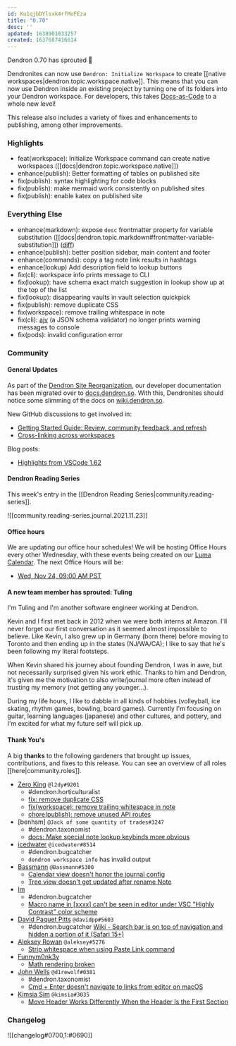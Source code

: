```yaml
---
id: Ku1qjbDYlsxk4rfMoFEza
title: "0.70"
desc: ''
updated: 1638901033257
created: 1637687416614
---
```


Dendron 0.70 has sprouted  🌱

Dendronites can now use `Dendron: Initialize Workspace` to create [[native workspaces|dendron.topic.workspace.native]]. This means that you can now use Dendron inside an existing project by turning one of its folders into your Dendron workspace. For developers, this takes [Docs-as-Code](https://www.writethedocs.org/guide/docs-as-code/) to a whole new level!

This release also includes a variety of fixes and enhancements to publishing, among other improvements.

### Highlights
- feat(workspace): Initialize Workspace command can create native workspaces ([[docs|dendron.topic.workspace.native]])
- enhance(publish): Better formatting of tables on published site 
- fix(publish): syntax highlighting for code blocks
- fix(publish): make mermaid work consistently on published sites
- fix(publish): enable katex on published site 

### Everything Else
- enhance(markdown): expose `desc` frontmatter property for variable substitution ([[docs|dendron.topic.markdown#frontmatter-variable-substitution]]) ([diff](https://github.com/dendronhq/dendron-site/pull/284/files))
- enhance(publish): better position sidebar, main content and footer
- enhance(commands): copy a tag note link results in hashtags
- enhance(lookup) Add description field to lookup buttons
- fix(cli): workspace info prints message to CLI
- fix(lookup): have schema exact match suggestion in lookup show up at the top of the list
- fix(lookup): disappearing vaults in vault selection quickpick
- fix(publish): remove duplicate CSS
- fix(workspace): remove trailing whitespace in note
- fix(cli): [ajv](https://github.com/ajv-validator/ajv) (a JSON schema validator) no longer prints warning messages to console
- fix(pods): invalid configuration error

### Community

#### General Updates

As part of the [Dendron Site Reorganization](https://github.com/dendronhq/dendron/discussions/1665), our developer documentation has been migrated over to [docs.dendron.so](https://docs.dendron.so/). With this, Dendronites should notice some slimming of the docs on [wiki.dendron.so](https://wiki.dendron.so/).

New GitHub discussions to get involved in:
- [Getting Started Guide: Review, community feedback, and refresh](https://github.com/dendronhq/dendron/discussions/1756)
- [Cross-linking across workspaces](https://github.com/dendronhq/dendron/discussions/1761)

Blog posts:
- [Highlights from VSCode 1.62](https://blog.dendron.so/notes/V2Cjla9vzM69Z280j5bXB/)

#### Dendron Reading Series

This week's entry in the [[Dendron Reading Series|community.reading-series]].

![[community.reading-series.journal.2021.11.23]]

#### Office hours

We are updating our office hour schedules! We will be hosting Office Hours every other Wednesday, with these events being created on our [Luma Calendar](https://lu.ma/community/com-lTfMsAZEWSwLJJL/calendar). The next Office Hours will be:

- [Wed, Nov 24, 09:00 AM PST](https://lu.ma/1qawev0b)

#### A new team member has sprouted: Tuling

I'm Tuling and I'm another software engineer working at Dendron.

Kevin and I first met back in 2012 when we were both interns at Amazon. I'll never forget our first conversation as it seemed almost impossible to believe. Like Kevin, I also grew up in Germany (born there) before moving to Toronto and then ending up in the states (NJ/WA/CA); I like to say that he's been following my literal footsteps.

When Kevin shared his journey about founding Dendron, I was in awe, but not necessarily surprised given his work ethic. Thanks to him and Dendron, it's given me the motivation to also write/journal more often instead of trusting my memory (not getting any younger...).

During my life hours, I like to dabble in all kinds of hobbies (volleyball, ice skating, rhythm games, bowling, board games). Currently I'm focusing on guitar, learning languages (japanese) and other cultures, and pottery, and I'm excited for what my future self will pick up.

#### Thank You's

A big **thanks** to the following gardeners that brought up issues, contributions, and fixes to this release.
You can see an overview of all roles [[here|community.roles]].

- [Zero King](https://github.com/l2dy) `@l2dy#9201`
  - #dendron.horticulturalist
  - [fix: remove duplicate CSS](https://github.com/dendronhq/dendron/pull/1707)
  - [fix(workspace): remove trailing whitespace in note](https://github.com/dendronhq/dendron/pull/1736)
  - [chore(publish): remove unused API routes](https://github.com/dendronhq/dendron/pull/1765)
- [benhsm] `@Jack of some quantity of trades#3247`
  - #dendron.taxonomist
  - [docs: Make special note lookup keybinds more obvious](https://github.com/dendronhq/dendron-site/pull/286)
- [icedwater](https://github.com/icedwater) `@icedwater#8514`
  - #dendron.bugcatcher
  - `dendron workspace info` has invalid output
- [Bassmann](https://github.com/Bassmann) `@Bassmann#5300`
  - [Calendar view doesn't honor the journal config](https://github.com/dendronhq/dendron/issues/1733)
  - [Tree view doesn't get updated after rename Note](https://github.com/dendronhq/dendron/issues/1734)
- [Im](https://github.com/immartian)
  - #dendron.bugcatcher
  - [Macro name in [xxxx] can't be seen in editor under VSC "Highly Contrast" color scheme](https://github.com/dendronhq/dendron/issues/1738)
- [David Paquet Pitts](https://github.com/davidpp) `@davidpp#5603`
  - #dendron.bugcatcher
  [Wiki - Search bar is on top of navigation and hidden a portion of it (Safari 15+)](https://github.com/dendronhq/dendron/issues/1740)
- [Aleksey Rowan](https://github.com/aleksey-rowan) `@aleksey#5276`
  - [Strip whitespace when using Paste Link command](https://github.com/dendronhq/dendron/issues/1741)
- [Funnym0nk3y](https://github.com/funnym0nk3y)
  - [Math rendering broken](https://github.com/dendronhq/dendron/issues/1747)
- [John Wells](https://github.com/d1rewolf) `@d1rewolf#0381`
  - #dendron.taxonomist
  - [Cmd + Enter doesn't navigate to links from editor on macOS](https://github.com/dendronhq/dendron/issues/1750)
- [Kimsia Sim](https://github.com/simkimsia) `@kimsia#3035`
  - [Move Header Works Differently When the Header Is the First Section](https://github.com/dendronhq/dendron/issues/1762)

### Changelog
![[changelog#0700,1:#0690]]
